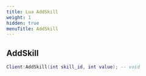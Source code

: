```yaml
---
title: Lua AddSkill
weight: 1
hidden: true
menuTitle: AddSkill
---
```

## AddSkill
```lua
Client:AddSkill(int skill_id, int value); -- void
```